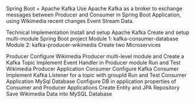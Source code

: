 Spring Boot + Apache Kafka
  Use Apache Kafka as a broker to exchange messages between Producer and Consumer in Spring Boot Application, using Wikimedia recent changes Event Stream Data.

Technical Implementation
  Install and setup Apache Kafka
  Create and setup multi-module Spring Boot project
    Module 1: kafka-consumer-database
    Module 2: kafka-producer-wikimedia
  Create two Microservices
  
  Producer
    Configure Wikimedia Producer multi-level module and Create a Kafka Topic
    Implement Event Handler in Producer module
    Run and Test Wikimedia Producer Application
  Consumer
    Configure Kafka Consumer
    Implement Kafka Listener for a topic with groupId
    Run and Test Consumer Application
  MySql Database
    Configure DB in application properties of Consumer and Producer Applications
    Create Entity and JPA Repository
    Save Wikimedia Data into MySQL Database
